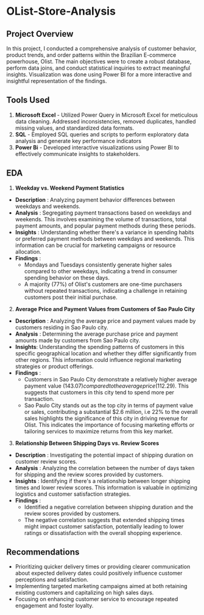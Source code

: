 # OList-Store-Analysis

## Project Overview
In this project, I conducted a comprehensive analysis of customer behavior, product trends, and order patterns within the Brazilian E-commerce powerhouse, Olist. The main objectives were to create a robust database, perform data joins, and conduct statistical inquiries to extract meaningful insights. Visualization was done using Power BI for a more interactive and insightful representation of the findings.

## Tools Used
1. **Microsoft Excel** - Utilized Power Query in Microsoft Excel for meticulous data cleaning. Addressed inconsistencies, removed duplicates, handled missing values, and standardized data formats.
2. **SQL** - Employed SQL queries and scripts to perform exploratory data analysis and generate key performance indicators
3. **Power Bi** - Developed interactive visualizations using Power BI to effectively communicate insights to stakeholders.


## EDA 
1. **Weekday vs. Weekend Payment Statistics**
 
- **Description** : Analyzing payment behavior differences between weekdays and weekends.
- **Analysis** : Segregating payment transactions based on weekdays and weekends. This involves examining the volume of transactions, total payment amounts, and popular payment methods during these periods.
-	**Insights** : Understanding whether there's a variance in spending habits or preferred payment methods between weekdays and weekends. This information can be crucial for marketing campaigns or resource allocation.
- **Findings** :
  * Mondays and Tuesdays consistently generate higher sales compared to other weekdays, indicating a trend in consumer spending behavior on these days.
  * A majority (77%) of Olist's customers are one-time purchasers without repeated transactions, indicating a challenge in retaining customers post their initial purchase.
  
2. **Average Price and Payment Values from Customers of Sao Paulo City**
- **Description** : Analyzing the average price and payment values made by customers residing in Sao Paulo city.
- **Analysis** : Determining the average purchase price and payment amounts made by customers from Sao Paulo city.
- **Insights**: Understanding the spending patterns of customers in this specific geographical location and whether they differ significantly from other regions. This information could influence regional marketing strategies or product offerings.
- **Findings** :
   * Customers in Sao Paulo City demonstrate a relatively higher average payment value ($143.07) compared to the average price ($112.29). This suggests that customers in this city tend to spend more per transaction.
  * Sao Paulo City stands out as the top city in terms of payment value or sales, contributing a substantial $2.6 million, i.e 22% to the overall sales highlights the significance of this city in driving revenue for Olist. This indicates the importance of focusing marketing efforts or tailoring services to maximize returns from this key market.


3. **Relationship Between Shipping Days vs. Review Scores**
- **Description** : Investigating the potential impact of shipping duration on customer review scores.
- **Analysis** : Analyzing the correlation between the number of days taken for shipping and the review scores provided by customers.
- **Insights** : Identifying if there's a relationship between longer shipping times and lower review scores. This information is valuable in optimizing logistics and customer satisfaction strategies.
- **Findings** :
  * Identified a negative correlation between shipping duration and the review scores provided by customers.
  * The negative correlation suggests that extended shipping times might impact customer satisfaction, potentially leading to lower ratings or dissatisfaction with the overall shopping experience.

## Recommendations
- Prioritizing quicker delivery times or providing clearer communication about expected delivery dates could positively influence customer perceptions and satisfaction.
- Implementing targeted marketing campaigns aimed at both retaining existing customers and capitalizing on high sales days.
- Focusing on enhancing customer service to encourage repeated engagement and foster loyalty.

